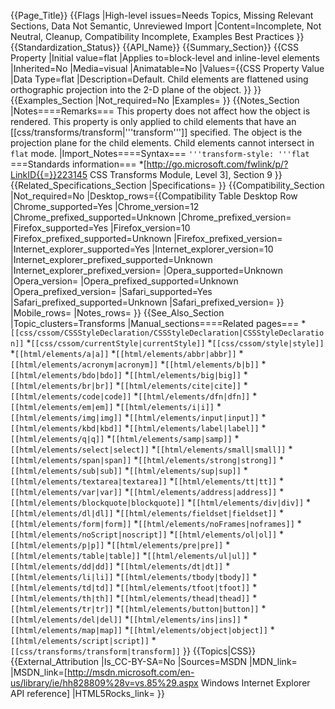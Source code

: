{{Page_Title}}
{{Flags
|High-level issues=Needs Topics, Missing Relevant Sections, Data Not Semantic, Unreviewed Import
|Content=Incomplete, Not Neutral, Cleanup, Compatibility Incomplete, Examples Best Practices
}}
{{Standardization_Status}}
{{API_Name}}
{{Summary_Section}}
{{CSS Property
|Initial value=flat
|Applies to=block-level and inline-level elements
|Inherited=No
|Media=visual
|Animatable=No
|Values={{CSS Property Value
|Data Type=flat
|Description=Default. 
Child elements are flattened using orthographic projection into the 2-D plane of the object.
}}
}}
{{Examples_Section
|Not_required=No
|Examples=
}}
{{Notes_Section
|Notes====Remarks===
This property does not affect how the object is rendered.
This property is only applied to child elements that have an [[css/transforms/transform|'''transform''']] specified.
The  object is the projection plane for the child elements.
Child elements cannot intersect in <code>flat</code> mode.
|Import_Notes====Syntax===
<code>'''transform-style: '''flat</code>
===Standards information===
*[http://go.microsoft.com/fwlink/p/?LinkID{{=}}223145 CSS Transforms Module, Level 3], Section 9
}}
{{Related_Specifications_Section
|Specifications=
}}
{{Compatibility_Section
|Not_required=No
|Desktop_rows={{Compatibility Table Desktop Row
|Chrome_supported=Yes
|Chrome_version=12
|Chrome_prefixed_supported=Unknown
|Chrome_prefixed_version=
|Firefox_supported=Yes
|Firefox_version=10
|Firefox_prefixed_supported=Unknown
|Firefox_prefixed_version=
|Internet_explorer_supported=Yes
|Internet_explorer_version=10
|Internet_explorer_prefixed_supported=Unknown
|Internet_explorer_prefixed_version=
|Opera_supported=Unknown
|Opera_version=
|Opera_prefixed_supported=Unknown
|Opera_prefixed_version=
|Safari_supported=Yes
|Safari_prefixed_supported=Unknown
|Safari_prefixed_version=
}}
|Mobile_rows=
|Notes_rows=
}}
{{See_Also_Section
|Topic_clusters=Transforms
|Manual_sections====Related pages===
*<code>[[css/cssom/CSSStyleDeclaration/CSSStyleDeclaration|CSSStyleDeclaration]]</code>
*<code>[[css/cssom/currentStyle|currentStyle]]</code>
*<code>[[css/cssom/style|style]]</code>
*<code>[[html/elements/a|a]]</code>
*<code>[[html/elements/abbr|abbr]]</code>
*<code>[[html/elements/acronym|acronym]]</code>
*<code>[[html/elements/b|b]]</code>
*<code>[[html/elements/bdo|bdo]]</code>
*<code>[[html/elements/big|big]]</code>
*<code>[[html/elements/br|br]]</code>
*<code>[[html/elements/cite|cite]]</code>
*<code>[[html/elements/code|code]]</code>
*<code>[[html/elements/dfn|dfn]]</code>
*<code>[[html/elements/em|em]]</code>
*<code>[[html/elements/i|i]]</code>
*<code>[[html/elements/img|img]]</code>
*<code>[[html/elements/input|input]]</code>
*<code>[[html/elements/kbd|kbd]]</code>
*<code>[[html/elements/label|label]]</code>
*<code>[[html/elements/q|q]]</code>
*<code>[[html/elements/samp|samp]]</code>
*<code>[[html/elements/select|select]]</code>
*<code>[[html/elements/small|small]]</code>
*<code>[[html/elements/span|span]]</code>
*<code>[[html/elements/strong|strong]]</code>
*<code>[[html/elements/sub|sub]]</code>
*<code>[[html/elements/sup|sup]]</code>
*<code>[[html/elements/textarea|textarea]]</code>
*<code>[[html/elements/tt|tt]]</code>
*<code>[[html/elements/var|var]]</code>
*<code>[[html/elements/address|address]]</code>
*<code>[[html/elements/blockquote|blockquote]]</code>
*<code>[[html/elements/div|div]]</code>
*<code>[[html/elements/dl|dl]]</code>
*<code>[[html/elements/fieldset|fieldset]]</code>
*<code>[[html/elements/form|form]]</code>
*<code>[[html/elements/noFrames|noframes]]</code>
*<code>[[html/elements/noScript|noscript]]</code>
*<code>[[html/elements/ol|ol]]</code>
*<code>[[html/elements/p|p]]</code>
*<code>[[html/elements/pre|pre]]</code>
*<code>[[html/elements/table|table]]</code>
*<code>[[html/elements/ul|ul]]</code>
*<code>[[html/elements/dd|dd]]</code>
*<code>[[html/elements/dt|dt]]</code>
*<code>[[html/elements/li|li]]</code>
*<code>[[html/elements/tbody|tbody]]</code>
*<code>[[html/elements/td|td]]</code>
*<code>[[html/elements/tfoot|tfoot]]</code>
*<code>[[html/elements/th|th]]</code>
*<code>[[html/elements/thead|thead]]</code>
*<code>[[html/elements/tr|tr]]</code>
*<code>[[html/elements/button|button]]</code>
*<code>[[html/elements/del|del]]</code>
*<code>[[html/elements/ins|ins]]</code>
*<code>[[html/elements/map|map]]</code>
*<code>[[html/elements/object|object]]</code>
*<code>[[html/elements/script|script]]</code>
*<code>[[css/transforms/transform|transform]]</code>
}}
{{Topics|CSS}}
{{External_Attribution
|Is_CC-BY-SA=No
|Sources=MSDN
|MDN_link=
|MSDN_link=[http://msdn.microsoft.com/en-us/library/ie/hh828809%28v=vs.85%29.aspx Windows Internet Explorer API reference]
|HTML5Rocks_link=
}}